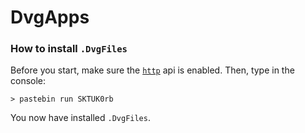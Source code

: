# DvgApps

### How to install `.DvgFiles`
Before you start, make sure the [`http`](http://www.computercraft.info/wiki/HTTP_(API)) api is enabled. Then, type in the console:

    > pastebin run SKTUK0rb

You now have installed `.DvgFiles`.
